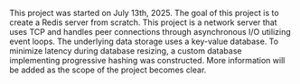 This project was started on July 13th, 2025.
The goal of this project is to create a Redis server from scratch. 
This project is a network server that uses TCP and handles peer connections through asynchronous I/O utilizing event loops.
The underlying data storage uses a key-value database. To minimize latency during database resizing, a custom database implementing progressive hashing was constructed.
More information will be added as the scope of the project becomes clear.